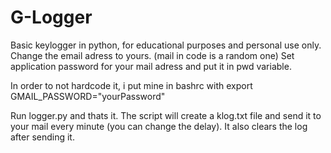 # G-Logger
Basic keylogger in python, for educational purposes and personal use only.
Change the email adress to yours. (mail in code is a random one)
Set application password for your mail adress and put it in pwd variable.

In order to not hardcode it, i put mine in bashrc with export GMAIL_PASSWORD="yourPassword"

Run logger.py and thats it. The script will create a klog.txt file and send it to your mail every minute (you can change the delay).
It also clears the log after sending it.
